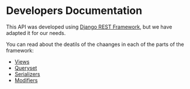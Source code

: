 Developers Documentation
===

This API was developed using [Django REST Framework](http://www.django-rest-framework.org/), but we have adapted it for our needs.

You can read about the deatils of the chaanges in each of the parts of the framework:

* [Views](./views/README.md)
* [Queryset](./views/QUERYSET_README.md)
* [Serializers](./serializers/README.md)
* [Modifiers](./views/MODIFIER_README.md)
